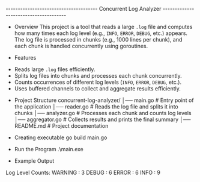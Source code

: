 -------------------------------------- Concurrent Log Analyzer --------------------------------------

* Overview
This project is a tool that reads a large `.log` file and computes how many times each log level 
(e.g., `INFO`, `ERROR`, `DEBUG`, etc.) appears. The log file is processed in chunks (e.g., 1000 lines per chunk), 
and each chunk is handled concurrently using goroutines.

* Features
- Reads large `.log` files efficiently.
- Splits log files into chunks and processes each chunk concurrently.
- Counts occurrences of different log levels (`INFO`, `ERROR`, `DEBUG`, etc.).
- Uses buffered channels to collect and aggregate results efficiently.

* Project Structure
concurrent-log-analyzer/
│── main.go           # Entry point of the application
│── reader.go         # Reads the log file and splits it into chunks
│── analyzer.go       # Processes each chunk and counts log levels
│── aggregator.go     # Collects results and prints the final summary
│── README.md         # Project documentation

* Creating executable
  go build main.go

* Run the Program
  .\main.exe

* Example Output

Log Level Counts:
WARNING :  3
DEBUG :  6
ERROR :  6
INFO :  9


